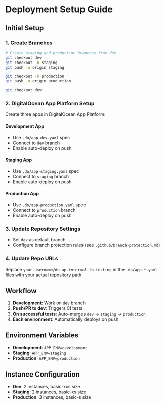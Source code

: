 # Deployment Setup Guide

## Initial Setup

### 1. Create Branches
```bash
# Create staging and production branches from dev
git checkout dev
git checkout -b staging
git push -u origin staging

git checkout -b production  
git push -u origin production

git checkout dev
```

### 2. DigitalOcean App Platform Setup
Create three apps in DigitalOcean App Platform:

#### Development App
- Use `.do/app-dev.yaml` spec
- Connect to `dev` branch
- Enable auto-deploy on push

#### Staging App  
- Use `.do/app-staging.yaml` spec
- Connect to `staging` branch
- Enable auto-deploy on push

#### Production App
- Use `.do/app-production.yaml` spec  
- Connect to `production` branch
- Enable auto-deploy on push

### 3. Update Repository Settings
- Set `dev` as default branch
- Configure branch protection rules (see `.github/branch-protection.md`)

### 4. Update Repo URLs
Replace `your-username/do-ap-internal-lb-testing` in the `.do/app-*.yaml` files with your actual repository path.

## Workflow

1. **Development**: Work on `dev` branch
2. **Push/PR to dev**: Triggers CI tests
3. **On successful tests**: Auto-merges `dev` → `staging` → `production`
4. **Each environment**: Automatically deploys on push

## Environment Variables

- **Development**: `APP_ENV=development`
- **Staging**: `APP_ENV=staging`  
- **Production**: `APP_ENV=production`

## Instance Configuration

- **Dev**: 2 instances, basic-xxs size
- **Staging**: 2 instances, basic-xs size
- **Production**: 3 instances, basic-s size